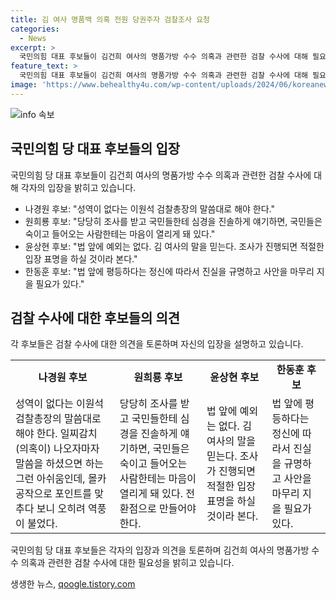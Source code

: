 ```yaml
---
title: 김 여사 명품백 의혹 전원 당권주자 검찰조사 요청
categories:
  - News
excerpt: >
  국민의힘 대표 후보들이 김건희 여사의 명품가방 수수 의혹과 관련한 검찰 수사에 대해 필요하다는 입장을 밝혔다. 토론에서 한동훈 후보는 국민의 궁금증을 고려하여 진실을 밝혀야 한다고 강조했고, 원희룡 후보는 국민들의 마음을 얻을 수 있는 전환점으로 만들어야 한다고 언급했다. 나경원 후보는 이원석 검찰총장의 발언을 인용하며 원칙대로 수사해야 한다고 말했고, 윤상현 후보는 법 앞에는 예외가 없다며 조사가 진행되면 적절한 입장을 표명할 것이라고 밝혔다.
feature_text: >
  국민의힘 대표 후보들이 김건희 여사의 명품가방 수수 의혹과 관련한 검찰 수사에 대해 필요하다는 입장을 밝혔다. 토론에서 한동훈 후보는 국민의 궁금증을 고려하여 진실을 밝혀야 한다고 강조했고, 원희룡 후보는 국민들의 마음을 얻을 수 있는 전환점으로 만들어야 한다고 언급했다. 나경원 후보는 이원석 검찰총장의 발언을 인용하며 원칙대로 수사해야 한다고 말했고, 윤상현 후보는 법 앞에는 예외가 없다며 조사가 진행되면 적절한 입장을 표명할 것이라고 밝혔다.
image: 'https://www.behealthy4u.com/wp-content/uploads/2024/06/koreanews.jpg'
---
```


<p><img src="https://www.behealthy4u.com/wp-content/uploads/2024/06/koreanews.jpg" alt="info 속보" /></p>

<h2 data-ke-size="size26">국민의힘 당 대표 후보들의 입장</h2>

<p>국민의힘 당 대표 후보들이 김건희 여사의 명품가방 수수 의혹과 관련한 검찰 수사에 대해 각자의 입장을 밝히고 있습니다. </p>

<ul>
    <li>나경원 후보: "성역이 없다는 이원석 검찰총장의 말씀대로 해야 한다."</li>
    <li>원희룡 후보: "당당히 조사를 받고 국민들한테 심경을 진솔하게 얘기하면, 국민들은 숙이고 들어오는 사람한테는 마음이 열리게 돼 있다."</li>
    <li>윤상현 후보: "법 앞에 예외는 없다. 김 여사의 말을 믿는다. 조사가 진행되면 적절한 입장 표명을 하실 것이라 본다."</li>
    <li>한동훈 후보: "법 앞에 평등하다는 정신에 따라서 진실을 규명하고 사안을 마무리 지을 필요가 있다."</li>
</ul>

<h2 data-ke-size="size26">검찰 수사에 대한 후보들의 의견</h2>

<p>각 후보들은 검찰 수사에 대한 의견을 토론하며 자신의 입장을 설명하고 있습니다. </p>

<table>
    <tr>
        <td style="text-align: center; height: 17px;"><b>나경원 후보</b></td>
        <td style="text-align: center; height: 17px;"><b>원희룡 후보</b></td>
        <td style="text-align: center; height: 17px;"><b>윤상현 후보</b></td>
        <td style="text-align: center; height: 17px;"><b>한동훈 후보</b></td>
    </tr>
    <tr>
        <td>성역이 없다는 이원석 검찰총장의 말씀대로 해야 한다. 일찌감치 (의혹이) 나오자마자 말씀을 하셨으면 하는 그런 아쉬움인데, 몰카공작으로 포인트를 맞추다 보니 오히려 역풍이 불었다.</td>
        <td>당당히 조사를 받고 국민들한테 심경을 진솔하게 얘기하면, 국민들은 숙이고 들어오는 사람한테는 마음이 열리게 돼 있다. 전환점으로 만들어야 한다.</td>
        <td>법 앞에 예외는 없다. 김 여사의 말을 믿는다. 조사가 진행되면 적절한 입장 표명을 하실 것이라 본다.</td>
        <td>법 앞에 평등하다는 정신에 따라서 진실을 규명하고 사안을 마무리 지을 필요가 있다.</td>
    </tr>
</table>

<p data-ke-size="size16">국민의힘 당 대표 후보들은 각자의 입장과 의견을 토론하며 김건희 여사의 명품가방 수수 의혹과 관련한 검찰 수사에 대한 필요성을 밝히고 있습니다.</p>
생생한 뉴스, <a href="https://qoogle.tistory.com" rel="dofollow">qoogle.tistory.com</a>


